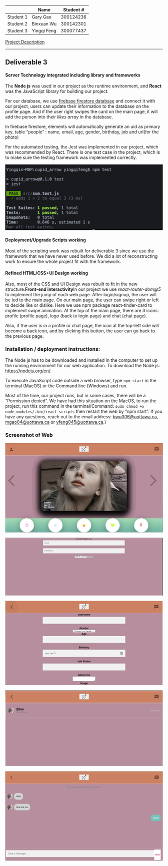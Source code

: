 |		|	Name		|	Student #   |
|  ----  | ----  | ----  |
|	Student 1	| Gary 	Gao 	|	300124236	|
|	Student 2	| Binxuan Wu	|	300142301	|
|	Student 3	| Yingqi Feng 	|	300077437	|

 [Project Description](CSI3140%20Project%20D1.pdf)

****
## Deliverable 3

#### **Server Technology integrated including library and frameworks**

The **Node js** was used in our project as the runtime environment, and **React** was the JavaScript library for building our project.

For our database, we use <u>firebase firestore database</u> and connect it with our project, users can update their information to the database on the profile page. And if the user right swipes the card on the main page, it will add the person into their *likes array* in the database.

In firebase firestore, elements will automatically generate an uid as primary key. table “people” : name, email, age, gender, birthday, job and url(for the photo)

For the automated testing, the Jest was implemented in our project, which was recommended by React. There is one test case in the project, which is to make sure the testing framework was implemented correctly.

![command](/images/D3/command.png)

#### **Deployment/Upgrade Scripts working**

Most of the scripting work was rebuilt for deliverable 3 since we use the framework that we have never used before. We did a lot of reconstructing work to ensure the whole project fit with the framework.

#### **Refined HTML/CSS+UI Design working**

Also, most of the CSS and UI Design was rebuilt to fit in the new structure.**Front-end interactivity**In our project we use *react-router-dom@5* to implement the jump of each web page. After login/signup, the user will be led to the main page. On our main page, the user can swipe right or left to decide like or dislike. Here we use npm package react-tinder-card to implement swipe animation. At the top of the main page, there are 3 icons: profile (profile page), logo (back to login page) and chat (chat page). 

Also, if the user is in a profile or chat page, the icon at the top-left side will become a back icon, and by clicking this button, the user can go back to the previous page.

### **Installation / deployment instructions:**

The Node js has to be downloaded and installed in the computer to set up the running environment for our web application. To download the Node js: https://nodejs.org/en/.

To execute JavaScript code outside a web browser, type `npm start` in the terminal (MacOS) or the Command line (Windows) and run.

Most of the time, our project runs, but in some cases, there will be a “Permission denied”. We have had this situation on the MacOS, to run the project, run this command in the terminal/Command: `sudo chmod +x node_modules/.bin/react-scripts` then restart the web by “npm start”. If you have any questions, reach out to the email address: [bwu006@uottawa.ca](mailto:bwu006@uottawa.ca), [mgao04@uottawa.ca](mailto:mgao04@uottawa.ca) or [yfeng045@uottawa.ca](mailto:yfeng045@uottawa.ca).\

### Screenshot of Web

![main](/images/D2/main.png)

![login](/images/D2/login.png)

![profile](/images/D2/profile.png)

![chat](/images/D2/chat.png)

![chat screen](/images/D2/chat_screen.png)
